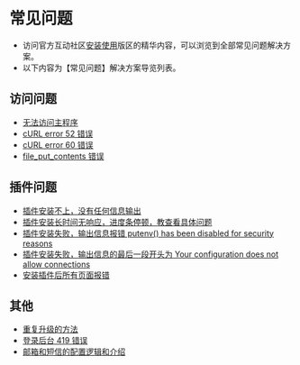 # 常见问题

- 访问官方互动社区[安装使用](https://discuss.fresns.cn/group/use?allDigest=1)版区的精华内容，可以浏览到全部常见问题解决方案。
- 以下内容为【常见问题】解决方案导览列表。

## 访问问题

- [无法访问主程序](https://discuss.fresns.cn/post/Hz57d0oA)
- [cURL error 52 错误](https://discuss.fresns.cn/post/lcmDkIxz)
- [cURL error 60 错误](https://discuss.fresns.cn/post/snuCNKKh)
- [file_put_contents 错误](https://discuss.fresns.cn/post/NSQoPOuK)

## 插件问题

- [插件安装不上，没有任何信息输出](https://discuss.fresns.cn/post/s9IQ9cB8)
- [插件安装长时间无响应，进度条停顿，教查看具体问题](https://discuss.fresns.cn/post/8xYJqtwq)
- [插件安装失败，输出信息报错 putenv() has been disabled for security reasons](https://discuss.fresns.cn/post/YTG0RraJ)
- [插件安装失败，输出信息的最后一段开头为 Your configuration does not allow connections](https://discuss.fresns.cn/post/Kcyo3qE3)
- [安装插件后所有页面报错](https://discuss.fresns.cn/post/M4BP6rXi)

## 其他

- [重复升级的方法](https://discuss.fresns.cn/post/YqMweATz)
- [登录后台 419 错误](https://discuss.fresns.cn/post/u4txRlqk)
- [邮箱和短信的配置逻辑和介绍](https://discuss.fresns.cn/post/ijIhtG0Q)
